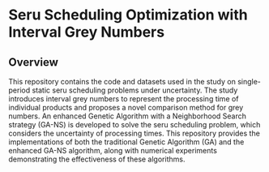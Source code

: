 # Seru Scheduling Optimization with Interval Grey Numbers

## Overview
This repository contains the code and datasets used in the study on single-period static seru scheduling problems under uncertainty. The study introduces interval grey numbers to represent the processing time of individual products and proposes a novel comparison method for grey numbers. An enhanced Genetic Algorithm with a Neighborhood Search strategy (GA-NS) is developed to solve the seru scheduling problem, which considers the uncertainty of processing times. This repository provides the implementations of both the traditional Genetic Algorithm (GA) and the enhanced GA-NS algorithm, along with numerical experiments demonstrating the effectiveness of these algorithms.

